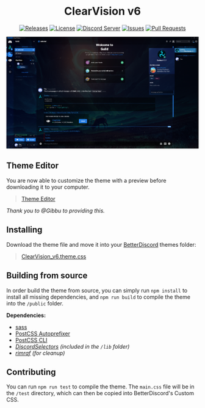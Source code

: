 [release-badge]: https://img.shields.io/github/v/release/ClearVision/ClearVision-v6?include_prereleases&style=flat-square
[release-link]: https://github.com/ClearVision/ClearVision-v6/releases
[license-badge]: https://img.shields.io/github/license/ClearVision/ClearVision-v6?style=flat-square
[license-link]: https://github.com/ClearVision/ClearVision-v6/blob/master/LICENSE
[discord-badge]: https://discord.com/api/guilds/212324635356692500/widget.png?style=shield
[discord-link]: https://clearvision.gitlab.io/join
[issues-badge]: https://img.shields.io/github/issues/ClearVision/ClearVision-v6?style=flat-square
[issues-link]: https://github.com/ClearVision/ClearVision-v6/issues
[prs-badge]: https://img.shields.io/github/issues-pr/ClearVision/ClearVision-v6?style=flat-square
[prs-link]: https://github.com/ClearVision/ClearVision-v6/pulls

<div align="center">

# ClearVision v6

[![Releases][release-badge]][release-link]
[![License][license-badge]][license-link]
[![Discord Server][discord-badge]][discord-link]
[![Issues][issues-badge]][issues-link]
[![Pull Requests][prs-badge]][prs-link]

![v6 Sapphire](https://github.com/ClearVision/ClearVision-v6/raw/master/screenshots/6-stable.4.7.9.png)

</div>

## Theme Editor
You are now able to customize the theme with a preview before downloading it to your computer.
>[Theme Editor](https://bdeditor.dev/theme/clearvision)

*Thank you to @Gibbu to providing this.*

## Installing
Download the theme file and move it into your [BetterDiscord](https://betterdiscord.app) themes folder:

>[ClearVision_v6.theme.css](https://clearvision.gitlab.io/download/v6/latest)

## Building from source
In order build the theme from source, you can simply run `npm install` to install all missing dependencies, and `npm run build` to compile the theme into the `/public` folder.

**Dependencies:**
- [sass](https://github.com/sass/dart-sass)
- [PostCSS Autoprefixer](https://github.com/postcss/autoprefixer)
- [PostCSS CLI](https://github.com/postcss/postcss-cli)
- *[DiscordSelectors](https://github.com/zerthox/discordselectors) (included in the `/lib` folder)*
- *[rimraf](https://github.com/isaacs/rimraf) (for cleanup)*

## Contributing
You can run `npm run test` to compile the theme.
The `main.css` file will be in the `/test` directory, which can then be copied into BetterDiscord's Custom CSS.
